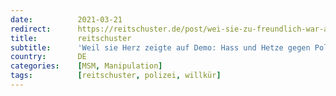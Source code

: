 ```yaml
---
date:          2021-03-21
redirect:      https://reitschuster.de/post/wei-sie-zu-freundlich-war-auf-demo-hass-und-hetze-gegen-polizistin/
title:         reitschuster
subtitle:      'Weil sie Herz zeigte auf Demo: Hass und Hetze gegen Polizistin'
country:       DE
categories:    [MSM, Manipulation]
tags:          [reitschuster, polizei, willkür]
---
```


